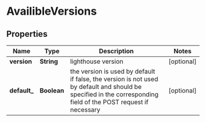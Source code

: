 # AvailibleVersions


## Properties

| Name | Type | Description | Notes |
|------------ | ------------- | ------------- | -------------|
**version** | **String** | lighthouse version |[optional]|
**default_** | **Boolean** | the version is used by default<br>if false, the version is not used by default and should be specified in the corresponding field of the POST request if necessary |[optional]|